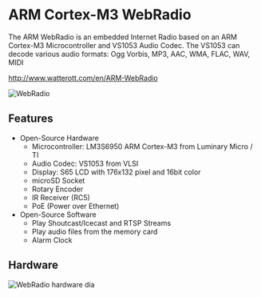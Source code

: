 # ARM Cortex-M3 WebRadio
The ARM WebRadio is an embedded Internet Radio based on an ARM Cortex-M3 Microcontroller and VS1053 Audio Codec. The VS1053 can decode various audio formats: Ogg Vorbis, MP3, AAC, WMA, FLAC, WAV, MIDI

<http://www.watterott.com/en/ARM-WebRadio>

![WebRadio](https://github.com/watterott/WebRadio/raw/master/img/webradio.jpg)


## Features
 * Open-Source Hardware
    * Microcontroller: LM3S6950 ARM Cortex-M3 from Luminary Micro / TI
    * Audio Codec: VS1053 from VLSI
    * Display: S65 LCD with 176x132 pixel and 16bit color
    * microSD Socket
    * Rotary Encoder
    * IR Receiver (RC5)
    * PoE (Power over Ethernet)
 * Open-Source Software
    * Play Shoutcast/Icecast and RTSP Streams
    * Play audio files from the memory card
    * Alarm Clock


## Hardware
![WebRadio hardware dia](https://github.com/watterott/WebRadio/raw/master/img/hw_dia.png)
